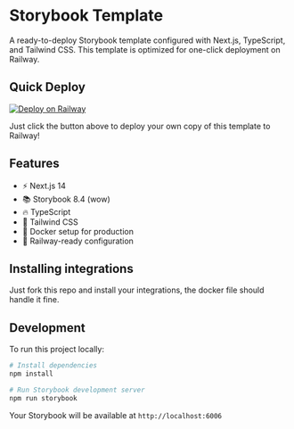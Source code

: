 # Storybook Template

A ready-to-deploy Storybook template configured with Next.js, TypeScript, and Tailwind CSS. This template is optimized for one-click deployment on Railway.

## Quick Deploy

[![Deploy on Railway](https://railway.app/button.svg)](https://railway.app/template/kIt8FT?referralCode=4ArgSI)

Just click the button above to deploy your own copy of this template to Railway!

## Features

- ⚡️ Next.js 14
- 📚 Storybook 8.4 (wow)
- 🔥 TypeScript
- 🎨 Tailwind CSS
- 🐳 Docker setup for production
- 🚄 Railway-ready configuration

## Installing integrations

Just fork this repo and install your integrations, the docker file should handle it fine.

## Development

To run this project locally:

```bash
# Install dependencies
npm install

# Run Storybook development server
npm run storybook
```

Your Storybook will be available at `http://localhost:6006`
